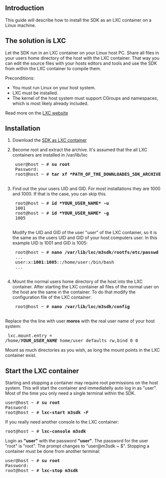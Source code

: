 Introduction
---
This guide will describe how to install the SDK as an LXC container on a Linux machine.


The solution is LXC
---
Let the SDK run in an LXC container on your Linux host PC.
Share all files in your users home directory of the host with the LXC container.
That way you can edit the source files with your hosts editors and tools and use the SDK from within the LXC container to compile them.

Preconditions:

* You must run Linux on your host system.
* LXC must be installed.
* The kernel of the host system must support CGroups and namespaces, which is most likely already included.

Read more on the [LXC website](https://linuxcontainers.org/lxc/getting-started)

Installation
---
1. Download the [SDK as LXC container](https://m3-container.net/M3_Container/SDK/M3_SDK_LXC.tar.gz)

2. Become root and extract the archive. It's assumed that the all LXC containers are installed in /var/lib/lxc
    <pre>
    user@host ~ # <b>su root</b>
    Password:
    root@host ~ # <b>tar xf *PATH_OF_THE_DOWNLOADES_SDK_ARCHIVE* -C /var/lib/lxc</b>
    </pre>

3. Find out the your users UID and GID. For most installations they are 1000 and 1000. If that is the case, you can skip this.
    <pre>
    root@host ~ # <b>id *YOUR_USER_NAME* -u</b>
    1001
    root@host ~ # <b>id *YOUR_USER_NAME* -g</b>
    1005
    </pre>

    Modify the UID and GID of the user "user" of the LXC container, so it is the same as the users UID and GID of your host computers user. In this example UID is 1001 and GID is 1005:
    <pre>
    root@host ~ # <b>nano /var/lib/lxc/m3sdk/rootfs/etc/passwd</b>
    ...
    user:x:<b>1001</b>:<b>1005</b>::/home/user:/bin/bash
    ...
    </pre>

4. Mount the normal users home directory of the host into the LXC container. After starting the LXC container all files of the normal user on the host are the same in the container. To do that modify the configuration file of the LXC container:
    <pre>
    root@host ~ # <b>nano /var/lib/lxc/m3sdk/config</b>
    </pre>
Replace the the line with user <b>moros</b> with the real user name of your host system:
    <pre>
    lxc.mount.entry = /home/<b>*YOUR_USER_NAME*</b> home/user defaults rw,bind 0 0
    </pre>
Mount as much directories as you wish, as long the mount points in the LXC container exist.

Start the LXC container
---
Starting and stopping a container may require root permissions on the host system. This will start the container and immediatelly auto log in as "user". Most of the time you only need a single terminal within the SDK.
<pre>
user@host ~ # <b>su root</b>
Password:
root@host ~ # <b>lxc-start m3sdk -F</b>
</pre>

If you really need another console to the LXC container:
<pre>
root@host ~ # <b>lxc-console m3sdk</b>
</pre>

Login as <b>"user"</b> with the password <b>"user"</b>. The password for the user "root" is "root". The prompt changes to "user@m3sdk ~ $". Stopping a container must be done from another terminal:
<pre>
user@host ~ # <b>su root</b>
Password:
root@host ~ # <b>lxc-stop m3sdk</b>
</pre>
